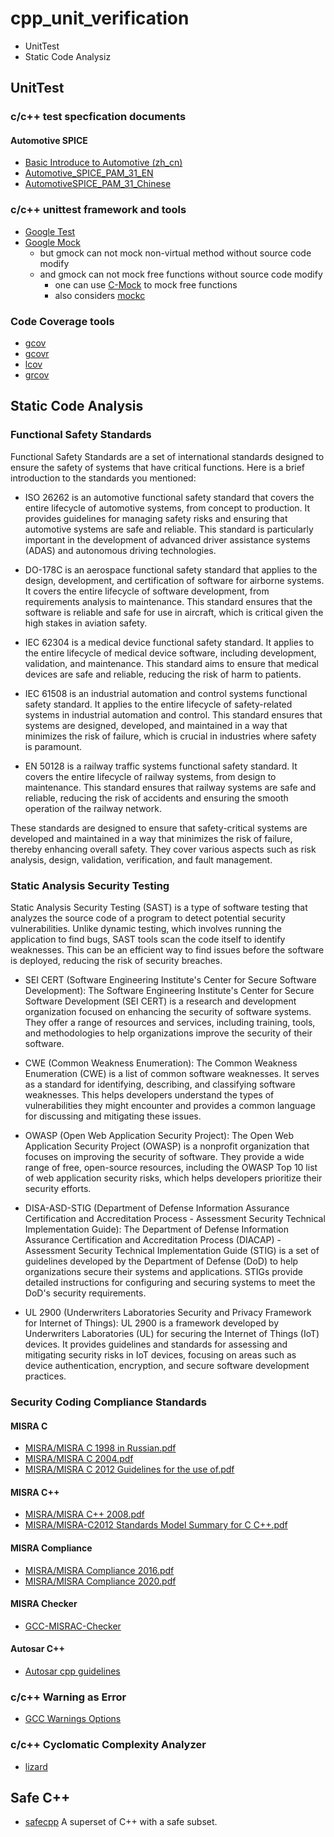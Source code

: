 # cpp_unit_verification

* UnitTest
* Static Code Analysiz

## UnitTest

### c/c++ test specfication documents

#### Automotive SPICE

* [Basic Introduce to Automotive (zh_cn)](./doc/FAQ/automotive.md)
* [Automotive_SPICE_PAM_31_EN](./doc/Automotive/Automotive_SPICE_PAM_31_EN.pdf)
* [AutomotiveSPICE_PAM_31_Chinese](./doc/Automotive/AutomotiveSPICE_PAM_31_Chinese.pdf)

### c/c++ unittest framework and tools

* [Google Test](https://github.com/google/googletest)
* [Google Mock](https://google.github.io/googletest/gmock_cheat_sheet.html)
  * but gmock can not mock non-virtual method without source code modify
  * and gmock can not mock free functions without source code modify
    * one can use [C-Mock](https://github.com/hjagodzinski/C-Mock) to mock free functions  
    * also considers [mockc](https://github.com/MickaelBlet/mockc)

### Code Coverage tools

* [gcov](https://gcc.gnu.org/onlinedocs/gcc/Gcov.html)
* [gcovr](https://github.com/gcovr/gcovr)
* [lcov](https://github.com/linux-test-project/lcov)
* [grcov](https://github.com/mozilla/grcov)

## Static Code Analysis

### Functional Safety Standards

Functional Safety Standards are a set of international standards designed to ensure the safety of systems that have critical functions. Here is a brief introduction to the standards you mentioned:

* ISO 26262 is an automotive functional safety standard that covers the entire lifecycle of automotive systems, from concept to production. It provides guidelines for managing safety risks and ensuring that automotive systems are safe and reliable. This standard is particularly important in the development of advanced driver assistance systems (ADAS) and autonomous driving technologies.

* DO-178C is an aerospace functional safety standard that applies to the design, development, and certification of software for airborne systems. It covers the entire lifecycle of software development, from requirements analysis to maintenance. This standard ensures that the software is reliable and safe for use in aircraft, which is critical given the high stakes in aviation safety.

* IEC 62304 is a medical device functional safety standard. It applies to the entire lifecycle of medical device software, including development, validation, and maintenance. This standard aims to ensure that medical devices are safe and reliable, reducing the risk of harm to patients.

* IEC 61508 is an industrial automation and control systems functional safety standard. It applies to the entire lifecycle of safety-related systems in industrial automation and control. This standard ensures that systems are designed, developed, and maintained in a way that minimizes the risk of failure, which is crucial in industries where safety is paramount.

* EN 50128 is a railway traffic systems functional safety standard. It covers the entire lifecycle of railway systems, from design to maintenance. This standard ensures that railway systems are safe and reliable, reducing the risk of accidents and ensuring the smooth operation of the railway network.

These standards are designed to ensure that safety-critical systems are developed and maintained in a way that minimizes the risk of failure, thereby enhancing overall safety. They cover various aspects such as risk analysis, design, validation, verification, and fault management.

### Static Analysis Security Testing

Static Analysis Security Testing (SAST) is a type of software testing that analyzes the source code of a program to detect potential security vulnerabilities. Unlike dynamic testing, which involves running the application to find bugs, SAST tools scan the code itself to identify weaknesses. This can be an efficient way to find issues before the software is deployed, reducing the risk of security breaches.

* SEI CERT (Software Engineering Institute's Center for Secure Software Development): The Software Engineering Institute's Center for Secure Software Development (SEI CERT) is a research and development organization focused on enhancing the security of software systems. They offer a range of resources and services, including training, tools, and methodologies to help organizations improve the security of their software.

* CWE (Common Weakness Enumeration): The Common Weakness Enumeration (CWE) is a list of common software weaknesses. It serves as a standard for identifying, describing, and classifying software weaknesses. This helps developers understand the types of vulnerabilities they might encounter and provides a common language for discussing and mitigating these issues.

* OWASP (Open Web Application Security Project): The Open Web Application Security Project (OWASP) is a nonprofit organization that focuses on improving the security of software. They provide a wide range of free, open-source resources, including the OWASP Top 10 list of web application security risks, which helps developers prioritize their security efforts.

* DISA-ASD-STIG (Department of Defense Information Assurance Certification and Accreditation Process - Assessment Security Technical Implementation Guide): The Department of Defense Information Assurance Certification and Accreditation Process (DIACAP) - Assessment Security Technical Implementation Guide (STIG) is a set of guidelines developed by the Department of Defense (DoD) to help organizations secure their systems and applications. STIGs provide detailed instructions for configuring and securing systems to meet the DoD's security requirements.

* UL 2900 (Underwriters Laboratories Security and Privacy Framework for Internet of Things): UL 2900 is a framework developed by Underwriters Laboratories (UL) for securing the Internet of Things (IoT) devices. It provides guidelines and standards for assessing and mitigating security risks in IoT devices, focusing on areas such as device authentication, encryption, and secure software development practices.

### Security Coding Compliance Standards

#### MISRA C

* [MISRA/MISRA C 1998 in Russian.pdf](./doc//MISRA/MISRA%20C%201998%20in%20Russian.pdf)
* [MISRA/MISRA C 2004.pdf](./doc/MISRA/MISRA%20C%202004.pdf)
* [MISRA/MISRA C 2012 Guidelines for the use of.pdf](./doc/MISRA/MISRA%20C%202012%20Guidelines%20for%20the%20use%20of.pdf)

#### MISRA C++

* [MISRA/MISRA C++ 2008.pdf](./doc/MISRA/MISRA%20C++%202008.pdf)
* [MISRA/MISRA-C2012 Standards Model Summary for C  C++.pdf](./doc/MISRA/MISRA-C2012%20Standards%20Model%20Summary%20for%20C%20%20C++.pdf)

#### MISRA Compliance

* [MISRA/MISRA Compliance 2016.pdf](./doc/MISRA/MISRA%20Compliance%202016.pdf)
* [MISRA/MISRA Compliance 2020.pdf](./doc/MISRA/MISRA%20Compliance%202020.pdf)

#### MISRA Checker

* [GCC-MISRAC-Checker](https://github.com/CCU-HPCLAB/GCC-MISRAC-Checker)

#### Autosar C++

* [Autosar cpp guidelines](https://github.com/sbmueller/autosar_cpp_guidelines)

### c/c++ Warning as Error

* [GCC Warnings Options](https://gcc.gnu.org/onlinedocs/gcc/Warning-Options.html)

### c/c++ Cyclomatic Complexity Analyzer

* [lizard](https://github.com/terryyin/lizard)

## Safe C++
* [safecpp](https://safecpp.org/draft.html) A superset of C++ with a safe subset. 
